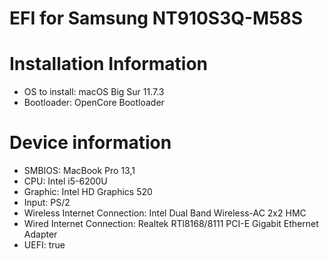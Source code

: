 # EFI for Samsung NT910S3Q-M58S
# Installation Information
- OS to install: macOS Big Sur 11.7.3
- Bootloader: OpenCore Bootloader

# Device information
- SMBIOS: MacBook Pro 13,1
- CPU: Intel i5-6200U
- Graphic: Intel HD Graphics 520
- Input: PS/2
- Wireless Internet Connection: Intel Dual Band Wireless-AC 2x2 HMC
- Wired Internet Connection: Realtek RTl8168/8111 PCI-E Gigabit Ethernet Adapter
- UEFI: true
